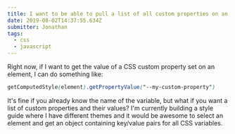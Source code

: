 ```yaml
---
title: I want to be able to pull a list of all custom properties on an element.
date: 2019-08-02T14:37:55.634Z
submitter: Jonathan
tags:
  - css
  - javascript
---
```


Right now, if I want to get the value of a CSS custom property set on an element, I can do something like:

```css
getComputedStyle(element).getPropertyValue("--my-custom-property")
```

It's fine if you already know the name of the variable, but what if you want a list of custom properties and their values? I'm currently building a style guide where I have different themes and it would be awesome to select an element and get an object containing key/value pairs for all CSS variables.
